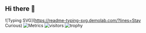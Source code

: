 ## Hi there 👋

<!--
**zhangting-hit/zhangting-hit** is a ✨ _special_ ✨ repository because its `README.md` (this file) appears on your GitHub profile.

Here are some ideas to get you started:

- 🔭 I’m currently working on ...
- 🌱 I’m currently learning ...
- 👯 I’m looking to collaborate on ...
- 🤔 I’m looking for help with ...
- 💬 Ask me about ...
- 📫 How to reach me: ...
- 😄 Pronouns: ...
- ⚡ Fun fact: ...
-->
![Typing SVG](https://readme-typing-svg.demolab.com/?lines=Stay Curious)
![Metrics](https://metrics.lecoq.io/zhangting-hit?template=classic&base=header%2C%20activity%2C%20community%2C%20repositories%2C%20metadata&base.indepth=false&base.hireable=false&base.skip=false&config.timezone=Asia%2FShanghai)
![visitors](https://visitor-badge.glitch.me/badge?page_id=zhangting-hit&left_color=green&right_color=red)
![trophy](https://github-profile-trophy.vercel.app/?username=zhangting-hit)

